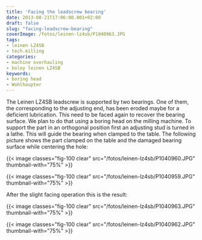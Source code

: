 ```yaml
---
title: 'Facing the leadscrew bearing'
date: 2013-08-21T17:06:00.001+02:00
draft: false
slug: "facing-leadscrew-bearing"
coverImage: /fotos/leinen-lz4sb/P1040963.JPG
tags:
- leinen LZ4SB
- tech.milling
categories:
- machine overhauling
- boley leinen LZ4SB
keywords:
- boring head
- Wohlhaupter
---
```



The Leinen LZ4SB leadscrew is supported by two bearings. One of them,
the corresponding to the adjusting end, has been eroded maybe for a
deficient lubrication. This need to be faced again to recover the
bearing surface. We plan to do that using a boring head on the milling
machine. To support the part in an orthogonal position first an
adjusting stud is turned in a lathe. This will guide the bearing when
clamped to the table. The following picture shows the part clamped on
the table and the damaged bearing surface while centering the hole:

{{< image classes="fig-100 clear"  src="/fotos/leinen-lz4sb/P1040960.JPG" thumbnail-with="75%" >}}

{{< image classes="fig-100 clear"  src="/fotos/leinen-lz4sb/P1040959.JPG" thumbnail-with="75%" >}}

After the slight facing operation this is the result:

{{< image classes="fig-100 clear"  src="/fotos/leinen-lz4sb/P1040963.JPG" thumbnail-with="75%" >}}

{{< image classes="fig-100 clear"  src="/fotos/leinen-lz4sb/P1040962.JPG" thumbnail-with="75%" >}}
